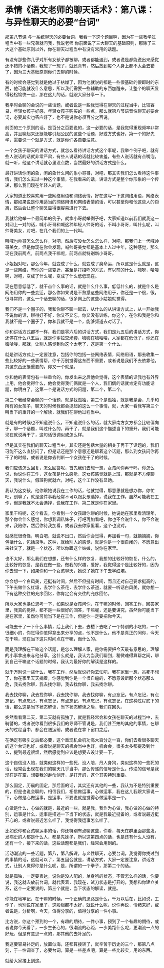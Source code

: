 # 承情《语文老师的聊天话术》：第八课：与异性聊天的必要“台词”

那第八节课 与一系统聊天的必要台词，我看一下这个题目啊，因为在一些教学过程当中有一些兄弟就问我，我说老师 你前面说了三大聊天的基础原则，那除了三大这个基础原则以外，你在聊天过程当中有没有常用的话题。

有没有那些你几乎对所有女孩子都被聊，或者都能遇到，或者说是都能说出来感觉还不错的小话题，我想了一想了，就还真有，然后放到每个人身上都不太会去错了，因为三大基础原则你们去聊的时候。

有的时候会感觉到就是他过于枯燥了，因为他就说的都是一些很基础的很即时的东西，他可能就没什么意思，所以我们需要一些辅助的东西加醒来，让整个的聊天显得轻松愉快一点，那在这儿的话，就跟大家分享一下。

我平时会聊的会说的一些话题，或者说是一些我觉得在聊天的过程当中，比较容易，年轻女孩子好感，年轻女孩子购买的一些点，那么就第八节语音性聊天必要台词，必要其实也答应好了，也不是说你必须百分之百说。

前面的三个原则的话，是百分之百要说的，这一必要的话，是我觉得重现频率非常高，并且聊起来还挺能够引起公民的这些个话题，好或方式也好，第一个的好先学，需要说一个就是方式，就是你们各自要注意。

一个女孩子聊天的讲话方式，就怎么看待讲话方式这个事呢，我举个例子吧，就有些人说话的话就非常严肃，有些人说话的话就比较害羞，有些人说话就有点嘴泡，就一听，他这个讲话就心里没点数，当然最好的讲话方式是什么。

最好讲话你闲的象，闲的象什么闲的象小哥哥，对吧，那其实我们怎么看待这件事情，我们怎么去过一种这个事情，在我看来的话，讲话方式是整个你形象的一个传递，那么我们现在年轻人的话。

大家知道比较喜欢用一些网络用语和网络表情，好在这写一下这网络用语，网络表情，那如果说是你用适当的网络用语和网络表情的话，可以甚至你和他这些人的距离，然后会让整个聊叉显得很容易进行下去。

我就给他举一个最简单的例子，就拿小哥就举例子吧，大家知道以前我们就我这一对网上一对的话，喊小哥哥和喊这种年轻人帅哥的话，不叫小哥哥，叫什么呢，叫帅哥美女，对吧，在几个我们的上一代叫。

叫喊也帅哥怎么怎么样，对吧，然后哎没女怎么怎么样，对吧，那我们上一代喊帅哥美女，但是你现在你会发现，喊帅哥美女都是基本上人过中年，这种感觉，那么现在我前两点，前两点我干嘛呢，前两点就特别新小哥哥。

小姐姐对吧，那么今年，就变成了什么，就变成了臭命运，所以这是什么就是，这是一些网络，有你的一些变迁，甚至是打招呼的方式，有以前的什么，嗨呀，哈喽啊，对吧，变成了什么呢，变成了什么低低现在。

现在愿意低低了，就干点什么事的话，就是什么什么事，低低什么的，就是什么是网络用你的一些变迁，那么你如果说是不熟悉这些网络用于，你还是一个很，很，很寻常的，这么一个话去聊的话，很多网上的这些小姑娘就觉得。

我们不是一个圈子的，我和你聊不聊一起去，从什么的从讲话方式上，从一开始我不说你的话，聊得好不好，你又不又忘，你又没有训练，你这个，在你和我是你和我就不是一个圈子了，你和我就不是一个，能够频道去对话了。

你和讲话方式都不一样，我们是零六后的讲话方式，我们是九五后的讲话方式，你还停在什么八五后，就是你爹拉交米套，嗨嗨在嗨哈喽，人家都在低低了，你还在嗨哈喽，那就，让别人感觉到你这个太老了，这是第一个什么。

就是讲话方式上一定要注意，包括你的包括一些网络表情，网络用语，那去收集一些比较好的一些表情帮，你千万别觉得这东西不重要，或者说是我们不去依靠他，其这东西还挺重要的，你又一个就是。

你和他的表情包有一些重合的，你发出来之后他会觉得，这个表情的话我也有外界上用，他会觉得什么，他会觉得我们俩就是一个人，我们俩的话就肯定有功能话题，你明白了，这第一个是说话方式的问题，第二个，第二个。

第二个我经常会聊的一个话题，就是找孤独，第二个是孤独，就是我是会，几乎和所有的女孩子，聊天的时候我都会提起的这么一个事情，就，大家一看我写第三个叫当下的重开的一个解读，就我们在聊他过程当中。

就是有的时候也不知道说什么，不知道说什么的话，就大家南方女方都会比较偏向于，聊一个话题，叫过什么的，再干了，就是我们这个描述当下的重开，我们可能现在就说再干了，这句话很调似或怎么样。

但是其实在我们的聊天过程当中，其实还是包括大量的相关于再干了话题的，我们可能不这么直接问了，但是话还是那个意思还是聊着这个话题，那么到女孩问你再干了的时候，或者说是你去判断一个女孩在干了的时候。

我们应该怎么回复，怎么回答呢，首先我们去想一想，女孩问你再干吗，你怎么说，你说你在工作，这女孩是什么感觉，这女孩感觉就是上班，那就是不方便聊天，我说什么，假班狗就就六，对吧，这个工作没有显她。

我认为这女孩，他你跟她说我在工作的话，他就觉得，那意思就是想办你，你忙吧，别聊了，就是这件事我经常不可以跟女孩选择，说我在工作，虽然可能我在工作，但是我就不太会选择，说我在工作，第二就是你在家里。

家里干吗呢，这个看去，你看到一个女孩跟你聊的时候，她说她在家里看清理年，那个你会什么感觉，你想我调私妹子，行吧再加看吧，你也不会说什么，你不会说来，我陪你，然后你待我加看，或者我去你家里看，这个也没对。

就感觉很奇怪，明白吧，就说不出口，然后你会觉得，再加看一句，就摘摘摘，你包括什么，包括录毛，这种，就给别人的感觉，就是你是一个很自闭的，不愿意出来社交了，就是一个状态，所以你跟这个姑娘，说你在家里。

也不太好，那么我们在想想，还有什么样的恢复，我想的比较好的恢复，什么的，比较好的恢复，是我在做一些，做我的兴趣，爱好，我觉得这个是比较好的，因为你去想一下，如果你和一个女孩聊天，她说了她在下午去学红壩。

你会想一个白风美，还挺有时间，然后不但挺有时间，而且还对自己要求挺高的，下午去做什么红壩，去学什么茶花，去学什么茶道，就要一听话白风美，就你想一下有这种交往的充序回忆，你肯定会有交往的充序回忆。

所以大家也换位思考一下，如果说是女孩问你，在干嘛的时候，回答工作，回答家里，我真的觉得，都不是一些很好的回答，干嘛呢，还是要讲究，虽然你可能当下是在家里，虽然你可能当下是在工作，但是你一定要把你今天。

可能去干了一下什么事情，后上我们下去，去楼下去吃了一个特别的小吃的，一个很细小的，你觉得你值得拿出来分享的点，他不是什么，他不是真正的问你，今天在干嘛，现在当下这只时间点在干嘛，而什么的。

而是我理解在干嘛这个话题，是怎么理解人家，是你需要把今天最有意思的，理解的小事拿出来与他分享，这什么就是，我认为当我们聊到，稍微难得算帮之间，聊到自己干嘛这个话题的时候，我认为最好你的解读是这样的。

就千万别说一些什么，我在工作，然后就说好你去忙吧，我在家里一想，吊死不想了，你在家里天天摘着，你感觉到你是一个很自逼的，不愿意设断那个状态那么危，我去找你聊，我去找你聊，我去找你聊，我去找你聊。

我去找你聊，我去找你聊，我去找你聊，我去找你聊，有点忘记，有点忘记，有点忘记，有点忘记，有点忘记，有点忘记，有点忘记，有点忘记，在这种过程底下的话，那么这是当下状态解读，当下状态解读之后，我们在回头。

突然看看第二天，第二天就有孤独了，就是我经常会和女孩在聊天的过程当中，去骑警的，或者说你看到很多我们的导师不管说是，我们甚至拍的其他的事情，在聊天的过程当中，都会在腰运前，或者说在拿下窗口之后。

在确定有吸引之后都必要，这个重现机会机功高大百分之一百，你们去看很多聊天的这个台词也好，或者说是聊天的机会当中也好，机会会，很多太多都提及到什么，提到最近很烦，然后感觉到应该是想要去设计要一下。

这个自信没人陪，就类似这样的一些死，没人陪，丹人身狗，类似这样的一些死的话，经常会出现在我们的聊天几乎当中，那么传递的信号是什么，传递的信号是我现在是在空，想要我的寿命创开，是打开的，这个其实特别重要。

那么固定，历晨的固定，那后面的话，其实还有其他的一些，我认为不是特别重要的，但是也说会聊的，相信我们，相信做运事，心做运事，我在这儿我跟大家说一下，心做是心做运事，是运事，不要说就是觉得心做运事是一个。

心做是什么，心做的就是，最近的一些，就是我，我作为心做，我心做的心做的特别，运事是什么，运事是描述一下当下的状态，就是我最近挺备的，或者说最近挺开心的，或者说最近怎么样了，我觉得我运事怎么样了。

比如说你和女孩聊运事的话，你还特别有点聊这些，你看，每天在群里面那些发，发病史的人都是什么人，都是先妹子，所以这第四点的话，也是还有什么人没有，还有一个，接下来的话，这些话题都是我们，经常会用到的。

活动潮流的一些话题，第八，第八解课，与义性聊天，必要台词，我觉得你找过到的事情的话，这就可以了，第五回合就是，讲话方式，大家一定要注意，讲话方式，让别人觉得你是什么呢，是，所谓的一个拳子，那第二个的话。

就是孤独，一定要表达，说你是没人配的，单身狗的状态，不管怎么样的话，你要说，我这就去放前台词，就代表着，我现在，试刀状态是打开的，我想和你建立关系，这个一定要说的，第三个就是，当下状态的解读，就是。

你能在地牢记，在干嘛的时候，一个正确的思路是什么，千万以后在，比如说，工作了，也别说在家里了，这股根都不太好，就说什么呢，说你再说，情绪来好，或者说是，分析啊，今天，值得分享的，值得分享的一件小事。

比方说，你这个预到的一个，有趣的期待，一件小事，预到了一个有趣的期待，或者说你今天看了，一步生长心的，很潮流的心距，一步美距什么呢，更潮流一点的好玩，但是有意思一点的，那其他的去补足的。

我这要容易补足的，放置似海，还都算接转了，就辛苦于历史的三个，那第八点刻，于一性调查了，必要台词，算是一些差点吧，算是一些比较实，用的东西。

就给大家接上到这。